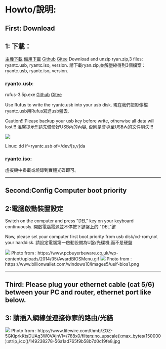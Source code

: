 # Howto/說明:

## First: Download
## 1: 下載：
[主機下載](https://hkkitlee.ddns.net:9000/ryan.zip) [備用下載](http://hkkitlee.ddns.net:8999/ryan.zip) [Github](https://github.com/hkkitlee/Ryanboot/raw/main/ryan.zip) [Gitee](https://gitee.com/hkkitlee/Ryanboot/raw/main/ryan.zip)
Download and unzip ryan.zip,3 files: ryantc.usb, ryantc.iso, version.
請下載ryan.zip,並解壓縮得到3個檔案：ryantc.usb, ryantc.iso, version.

### ryantc.usb:

rufus-3.5p.exe [Github](https://github.com/hkkitlee/Ryanboot/raw/main/rufus-3.5p.exe) [Gitee](https://gitee.com/hkkitlee/Ryanboot/raw/main/rufus-3.5p.exe)

Use Rufus to write the ryantc.usb into your usb disk.
現在我們把影像檔ryantc.usb用Rufus寫進usb盤去.

Caution!!!Please backup your usb key before write, otherwise all data will lost!!!
溫馨提示!!!請先備份好USB內的內容, 否則是會導至USB內的文件隕失!!!

<img src="https://rufus.ie/pics/rufus_en.png" />

Linux: dd if=ryantc.usb of=/dev/[s,v]da


### ryantc.iso:

虛擬機中掛載或燒錄到實體光碟即可。


-------------------------------------------


## Second:Config Computer boot priority
## 2:電腦啟動裝置設定

Switch on the computer and press "DEL" key on your keyboard continuously.
開啟電腦電源並不停按下鍵盤上的 "DEL"鍵

Now, please set your computer first boot priority from usb disk/cd-rom,not your harddisk.
請設定電腦第一啟動設備為U盤/光碟機,而不是硬盤

<img src="https://www.pcbuyerbeware.co.uk/wp-content/uploads/2014/05/AwardBIOSMenu.gif" />
Photo from : https://www.pcbuyerbeware.co.uk/wp-content/uploads/2014/05/AwardBIOSMenu.gif

<img src="https://www.billionwallet.com/windows10/images5/ueif-bios1.png" />
Photo from : https://www.billionwallet.com/windows10/images5/ueif-bios1.png


-------------------------------------------


## Third: Please plug your ethernet cable (cat 5/6) between your PC and router, ethernet port like below.
## 3: 請插入網線並連接你家的路由/光貓
<img src="https://www.lifewire.com/thmb/ZOZ-5GKiprkKtsDUAq3W0VAjnVI=/768x0/filters:no_upscale():max_bytes(150000):strip_icc()/149238278-56a1ad765f9b58b7d0c19fe8.jpg" />
Photo from : https://www.lifewire.com/thmb/ZOZ-5GKiprkKtsDUAq3W0VAjnVI=/768x0/filters:no_upscale():max_bytes(150000):strip_icc()/149238278-56a1ad765f9b58b7d0c19fe8.jpg
